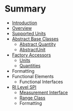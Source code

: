 # Summary

* [Introduction](README.md)
* [Overview](overview.md)
* [Supported Units](supported_units.md)
* [Abstract Base Classes](abstract_base_classes.md)
   * [Abstract Quantity](abstractquantity.md)
   * [AbstractUnit](abstractunit.md)
* [Factory Accessors](factory_accessors.md)
   * [Units](units.md)
   * [Quantities](quantities.md)
* Formatting
* Functional Elements
   * Functional Interfaces
* [RI Level SPI](ri_spi.md)
   * [Measurement Interface](measurement.md)
   * [Range Class](range.md)
   * Formatting

